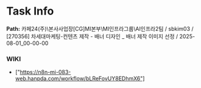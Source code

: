 # Task Info

**Path:** 카페24(주)\본사사업장\[CG]MI본부\MI인프라그룹\AI인프라2팀 / sbkim03 / [270356] 차세대마케팅-컨텐츠 제작 - 배너 디자인 _ 배너 제작 이미지 선정 / 2025-08-01_00-00-00

### WIKI
- ["https://n8n-mi-083-web.hanpda.com/workflow/bLReFovUY8EDhmX6"]

